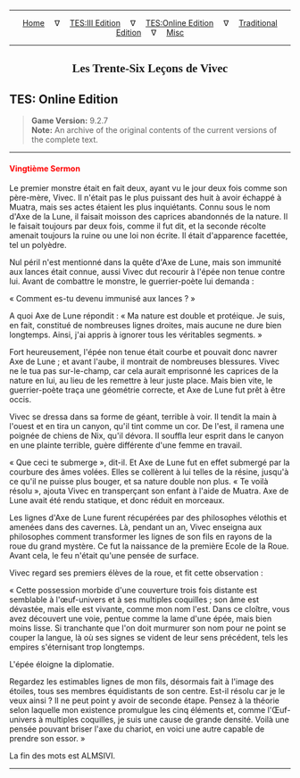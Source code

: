 
---

<!-- Jekyll Page Links -->

<center>
<a href="../../../../index.html">Home</a>
&emsp;&nabla;&emsp;
<a href="../../../index-tes3.html">TES:III Edition</a>
&emsp;&nabla;&emsp;
<a href="../../../index-teso.html">TES:Online Edition</a>
&emsp;&nabla;&emsp;
<a href="../../../index-traditional.html">Traditional Edition</a>
&emsp;&nabla;&emsp;
<a href="../../../index-misc.html">Misc</a>
</center>

<!-- Markdown Body Below: -->

---

<center>
<h2><span style="font-family:Georgia">Les Trente-Six Leçons de Vivec</span></h2>
</center>

## TES: Online Edition

> __Game Version:__ 9.2.7\
> __Note:__ An archive of the original contents of the current versions of the complete text.

---

#### <span style="color:red">Vingtième Sermon</span>

Le premier monstre était en fait deux, ayant vu le jour deux fois comme son père-mère, Vivec. Il n'était pas le plus puissant des huit à avoir échappé à Muatra, mais ses actes étaient les plus inquiétants. Connu sous le nom d'Axe de la Lune, il faisait moisson des caprices abandonnés de la nature. Il le faisait toujours par deux fois, comme il fut dit, et la seconde récolte amenait toujours la ruine ou une loi non écrite. Il était d'apparence facettée, tel un polyèdre.

Nul péril n'est mentionné dans la quête d'Axe de Lune, mais son immunité aux lances était connue, aussi Vivec dut recourir à l'épée non tenue contre lui. Avant de combattre le monstre, le guerrier-poète lui demanda :

« Comment es-tu devenu immunisé aux lances ? »

A quoi Axe de Lune répondit : « Ma nature est double et protéique. Je suis, en fait, constitué de nombreuses lignes droites, mais aucune ne dure bien longtemps. Ainsi, j'ai appris à ignorer tous les véritables segments. »

Fort heureusement, l'épée non tenue était courbe et pouvait donc navrer Axe de Lune ; et avant l'aube, il montrait de nombreuses blessures. Vivec ne le tua pas sur-le-champ, car cela aurait emprisonné les caprices de la nature en lui, au lieu de les remettre à leur juste place. Mais bien vite, le guerrier-poète traça une géométrie correcte, et Axe de Lune fut prêt à être occis.

Vivec se dressa dans sa forme de géant, terrible à voir. Il tendit la main à l'ouest et en tira un canyon, qu'il tint comme un cor. De l'est, il ramena une poignée de chiens de Nix, qu'il dévora. Il souffla leur esprit dans le canyon en une plainte terrible, guère différente d'une femme en travail.

« Que ceci te submerge », dit-il. Et Axe de Lune fut en effet submergé par la courbure des âmes volées. Elles se collèrent à lui telles de la résine, jusqu'à ce qu'il ne puisse plus bouger, et sa nature double non plus.
« Te voilà résolu », ajouta Vivec en transperçant son enfant à l'aide de Muatra. Axe de Lune avait été rendu statique, et donc réduit en morceaux.

Les lignes d'Axe de Lune furent récupérées par des philosophes vélothis et amenées dans des cavernes. Là, pendant un an, Vivec enseigna aux philosophes comment transformer les lignes de son fils en rayons de la roue du grand mystère. Ce fut la naissance de la première Ecole de la Roue. Avant cela, le feu n'était qu'une pensée de surface.

Vivec regard ses premiers élèves de la roue, et fit cette observation :

« Cette possession morbide d'une couverture trois fois distante est semblable à l'œuf-univers et à ses multiples coquilles ; son âme est dévastée, mais elle est vivante, comme mon nom l'est. Dans ce cloître, vous avez découvert une voie, pentue comme la lame d'une épée, mais bien moins lisse. Si tranchante que l'on doit murmurer son nom pour ne point se couper la langue, là où ses signes se vident de leur sens précédent, tels les empires s'éternisant trop longtemps.

L'épée éloigne la diplomatie.

Regardez les estimables lignes de mon fils, désormais fait à l'image des étoiles, tous ses membres équidistants de son centre. Est-il résolu car je le veux ainsi ? Il ne peut point y avoir de seconde étape. Pensez à la théorie selon laquelle mon existence promulgue les cinq éléments et, comme l'Œuf-univers à multiples coquilles, je suis une cause de grande densité. Voilà une pensée pouvant briser l'axe du chariot, en voici une autre capable de prendre son essor. »

La fin des mots est ALMSIVI.

---
